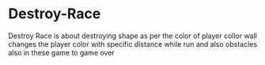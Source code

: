 # Destroy-Race
Destroy Race is about destroying shape as per the color of player collor wall changes the player color with specific distance while run and also obstacles also in these game to game over
